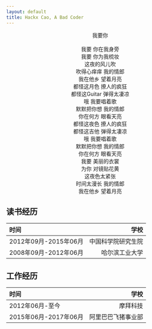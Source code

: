 ```yaml
---
layout: default
title: Hackx Cao, A Bad Coder
---
```


<center>我要你</center>
<br/>
<center>我要 你在我身旁</center>
<center>我要 你为我梳妆</center>
<center>这夜的风儿吹</center>
<center>吹得心痒痒 我的情郎</center>
<center>我在他乡 望着月亮</center>
<center>都怪这月色 撩人的疯狂</center>
<center>都怪这Guitar 弹得太凄凉</center>
<center>哦 我要唱着歌</center>
<center>默默把你想 我的情郎</center>
<center>你在何方 眼看天亮</center>
<center>都怪这夜色 撩人的疯狂</center>
<center>都怪这吉他 弹得太凄凉</center>
<center>哦 我要唱着歌</center>
<center>默默把你想 我的情郎</center>
<center>你在何方 眼看天亮</center>
<center>我要 美丽的衣裳</center>
<center>为你 对镜贴花黄</center>
<center>这夜色太紧张</center>
<center>时间太漫长 我的情郎</center>
<center>我在他乡 望着月亮</center>

## 读书经历

| 时间     |    学校 |
| :-------- | --------:|
| 2012年09月-2015年06月  | 中国科学院研究生院 |
| 2008年09月-2012年06月  |   哈尔滨工业大学  |

## 工作经历

| 时间     |    学校 |
| :-------- | --------:|
| 2012年06月-至今  | 摩拜科技 |
| 2015年06月-2017年06月  |   阿里巴巴飞猪事业部  |

